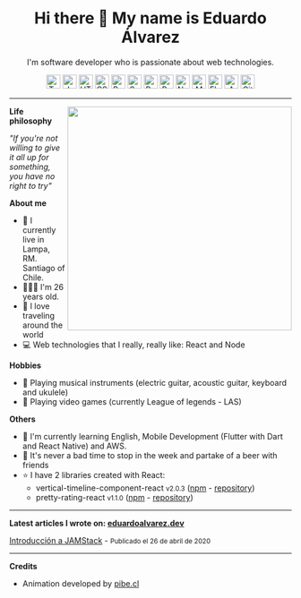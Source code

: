<h1 align="center">Hi there 👋 My name is Eduardo Álvarez</h1>
<p align="center">I'm software developer who is passionate about web technologies.</p>

<p align="center">
  <img src="https://github.com/Proskynete/Proskynete/blob/master/images/icons/ts.png?raw=true" width="25" height="25" title="Typescript" />
  <img src="https://github.com/Proskynete/Proskynete/blob/master/images/icons/js.png?raw=true" width="25" height="25" title="Javascript" />
  <img src="https://github.com/Proskynete/Proskynete/blob/master/images/icons/html5.png?raw=true" width="25" height="25" title="HTML5" />
  <img src="https://github.com/Proskynete/Proskynete/blob/master/images/icons/css3.png?raw=true" width="25" height="25" title="CSS3" />
  <img src="https://github.com/Proskynete/Proskynete/blob/master/images/icons/bootstrap.png?raw=true" width="25" height="25" title="Bootstrap" />
  <img src="https://github.com/Proskynete/Proskynete/blob/master/images/icons/sass.png?raw=true" width="25" height="25" title="Sass" />
  <img src="https://github.com/Proskynete/Proskynete/blob/master/images/icons/react.png?raw=true" width="25" height="25" title="React" />
  <img src="https://github.com/Proskynete/Proskynete/blob/master/images/icons/redux.png?raw=true" width="25" height="25" title="Redux" />
  <img src="https://github.com/Proskynete/Proskynete/blob/master/images/icons/node.png?raw=true" width="25" height="25" title="Nodejs" />
  <img src="https://github.com/Proskynete/Proskynete/blob/master/images/icons/mongodb.png?raw=true" width="25" height="25" title="MongoDB" />
  <img src="https://github.com/Proskynete/Proskynete/blob/master/images/icons/flutter.png?raw=true" width="25" height="25" title="Flutter" />
  <img src="https://github.com/Proskynete/Proskynete/blob/master/images/icons/aws.png?raw=true" width="25" height="25" title="Amazon Web Services" />
  <img src="https://github.com/Proskynete/Proskynete/blob/master/images/icons/git.png?raw=true" width="25" height="25" title="Git" />
</p>

---

<img width="400" align="right" src="https://github.com/Proskynete/Proskynete/blob/master/images/proskynete.gif?raw=true" />

<p align="left"><strong>Life philosophy</strong></p>
<p><i>"If you're not willing to give it all up for something, you have no right to try"</i></p>

<p align="left"><strong>About me</strong></p>
<ul>
  <li> 📍 I currently live in Lampa, RM. Santiago of Chile.</li>
  <li> 👨🏼‍💻 I'm 26 years old.</li>
  <li> 🛫 I love traveling around the world</li>
  <li> 💻 Web technologies that I really, really like: React and Node </li>
</ul>

<p align="left"><strong>Hobbies</strong></p>
<ul>
  <li> 🎼 Playing musical instruments (electric guitar, acoustic guitar, keyboard and ukulele)</li>
  <li> 👾 Playing video games (currently League of legends - LAS)</li>
</ul>

<p align="left"><strong>Others</strong></p>
<ul>
  <li>📖 I'm currently learning English, Mobile Development (Flutter with Dart and React Native) and AWS.</li>
  <li>🍺 It's never a bad time to stop in the week and partake of a beer with friends</li>
  <li>⭐ I have 2 libraries created with React:
    <ul>
      <li> vertical-timeline-component-react <small>v2.0.3</small> (<a href="https://www.npmjs.com/package/vertical-timeline-component-react" target="_blank">npm</a> - <a href="https://github.com/Proskynete/vertical-timeline-component-react" target="_blank">repository</a>)</li>
      <li> pretty-rating-react <small>v1.1.0</small> (<a href="https://www.npmjs.com/package/pretty-rating-react" target="_blank">npm</a> - <a href="https://github.com/Proskynete/pretty-rating-react" target="_blank">repository</a>)</li>
    </ul>
  </li>
</ul>

---

<p align="left">
  <strong>
    Latest articles I wrote on: <a href="https://eduardoalvarez.dev">eduardoalvarez.dev</a>
  </strong>
</p>

[Introducción a JAMStack](https://eduardoalvarez.dev/articulos/introduccion-a-jamstack) - <small>Publicado el 26 de abril de 2020</small>

--- 

<p align="left"><strong>Credits</strong></p>
<ul>
  <li>
    Animation developed by <a href="https://pibe.cl/">pibe.cl</a>
  </li>
</ul>